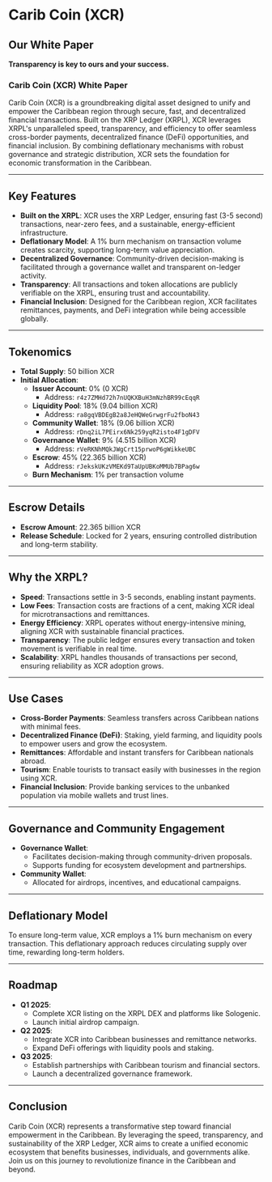 # Carib Coin (XCR)

## Our White Paper

**Transparency is key to ours and your success.**

### Carib Coin (XCR) White Paper

Carib Coin (XCR) is a groundbreaking digital asset designed to unify and empower the Caribbean region through secure, fast, and decentralized financial transactions. Built on the XRP Ledger (XRPL), XCR leverages XRPL's unparalleled speed, transparency, and efficiency to offer seamless cross-border payments, decentralized finance (DeFi) opportunities, and financial inclusion. By combining deflationary mechanisms with robust governance and strategic distribution, XCR sets the foundation for economic transformation in the Caribbean.

---

## Key Features

- **Built on the XRPL**: XCR uses the XRP Ledger, ensuring fast (3-5 second) transactions, near-zero fees, and a sustainable, energy-efficient infrastructure.
- **Deflationary Model**: A 1% burn mechanism on transaction volume creates scarcity, supporting long-term value appreciation.
- **Decentralized Governance**: Community-driven decision-making is facilitated through a governance wallet and transparent on-ledger activity.
- **Transparency**: All transactions and token allocations are publicly verifiable on the XRPL, ensuring trust and accountability.
- **Financial Inclusion**: Designed for the Caribbean region, XCR facilitates remittances, payments, and DeFi integration while being accessible globally.

---

## Tokenomics

- **Total Supply**: 50 billion XCR
- **Initial Allocation**:
  - **Issuer Account**: 0% (0 XCR)
    - Address: `r4z7ZMHd72h7nUQKXBuH3mNzhBR99cEqqR`
  - **Liquidity Pool**: 18% (9.04 billion XCR)
    - Address: `ra8gqVBDEgB2a8JeHQWeGrwgrFu2fboN43`
  - **Community Wallet**: 18% (9.06 billion XCR)
    - Address: `rDnq2iL7PEirx6Nk259yqR2isto4F1gDFV`
  - **Governance Wallet**: 9% (4.515 billion XCR)
    - Address: `rVeRKNhMQkJWgCrt15prwoP6gWikkeUBC`
  - **Escrow**: 45% (22.365 billion XCR)
    - Address: `rJekskUKzVMEKd9TaUpUBKoMMUb7BPag6w`
  - **Burn Mechanism**: 1% per transaction volume

---

## Escrow Details

- **Escrow Amount**: 22.365 billion XCR
- **Release Schedule**: Locked for 2 years, ensuring controlled distribution and long-term stability.

---

## Why the XRPL?

- **Speed**: Transactions settle in 3-5 seconds, enabling instant payments.
- **Low Fees**: Transaction costs are fractions of a cent, making XCR ideal for microtransactions and remittances.
- **Energy Efficiency**: XRPL operates without energy-intensive mining, aligning XCR with sustainable financial practices.
- **Transparency**: The public ledger ensures every transaction and token movement is verifiable in real time.
- **Scalability**: XRPL handles thousands of transactions per second, ensuring reliability as XCR adoption grows.

---

## Use Cases

- **Cross-Border Payments**: Seamless transfers across Caribbean nations with minimal fees.
- **Decentralized Finance (DeFi)**: Staking, yield farming, and liquidity pools to empower users and grow the ecosystem.
- **Remittances**: Affordable and instant transfers for Caribbean nationals abroad.
- **Tourism**: Enable tourists to transact easily with businesses in the region using XCR.
- **Financial Inclusion**: Provide banking services to the unbanked population via mobile wallets and trust lines.

---

## Governance and Community Engagement

- **Governance Wallet**:
  - Facilitates decision-making through community-driven proposals.
  - Supports funding for ecosystem development and partnerships.
- **Community Wallet**:
  - Allocated for airdrops, incentives, and educational campaigns.

---

## Deflationary Model

To ensure long-term value, XCR employs a 1% burn mechanism on every transaction. This deflationary approach reduces circulating supply over time, rewarding long-term holders.

---

## Roadmap

- **Q1 2025**:
  - Complete XCR listing on the XRPL DEX and platforms like Sologenic.
  - Launch initial airdrop campaign.
- **Q2 2025**:
  - Integrate XCR into Caribbean businesses and remittance networks.
  - Expand DeFi offerings with liquidity pools and staking.
- **Q3 2025**:
  - Establish partnerships with Caribbean tourism and financial sectors.
  - Launch a decentralized governance framework.

---

## Conclusion

Carib Coin (XCR) represents a transformative step toward financial empowerment in the Caribbean. By leveraging the speed, transparency, and sustainability of the XRP Ledger, XCR aims to create a unified economic ecosystem that benefits businesses, individuals, and governments alike. Join us on this journey to revolutionize finance in the Caribbean and beyond.

